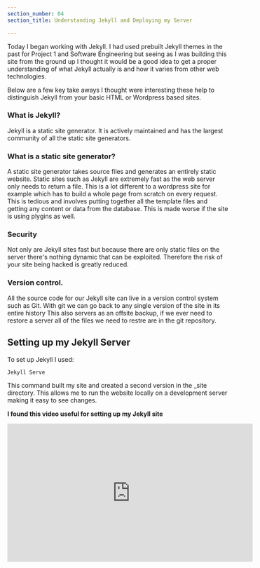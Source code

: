```yaml
---
section_number: 04
section_title: Understanding Jekyll and Deploying my Server

---
```


Today I began working with Jekyll. I had used prebuilt Jekyll themes in the past for Project 1 and Software Engineering but seeing as I was building this site from the ground up I thought it would be a good idea to get a proper understanding of what Jekyll actually is and how it varies from other web technologies. 

Below are a few key take aways I thought were interesting these help to distinguish Jekyll from your basic HTML or Wordpress based sites.

### What is Jekyll?
Jekyll is a static site generator. It is actively maintained and has the largest community of all the static site generators.

### What is a static site generator?
A static site generator takes source files and generates an entirely static website. Static sites such as Jekyll are extremely fast as the web server only needs to return a file. This is a lot different to a wordpress site for example which has to build a whole page from scratch on every request. This is tedious and involves putting together all the template files and getting any content or data from the database. This is made worse if the site is using plygins as well.


### Security
Not only are Jekyll sites fast but because there are only static files on the server there's nothing dynamic that can be exploited. Therefore the risk of your site being hacked is greatly reduced. 


### Version control. 
All the source code for our Jekyll site can live in a version control system such as Git. With git we can go back to any single version of the site in its entire history This also servers as an offsite backup, if we ever need to restore a server all of the files we need to restre are in the git repository. 


## Setting up my Jekyll Server

To set up Jekyll I used:

    Jekyll Serve

This command built my site and created a second version in the _site directory. This allows me to run the website locally on a development server making it easy to see changes.


**I found this video useful for setting up my Jekyll site**

<iframe width="560" height="315" src="https://www.youtube.com/embed/NJU1wluNrBw" frameborder="0" allow="accelerometer; autoplay; encrypted-media; gyroscope; picture-in-picture" allowfullscreen></iframe>